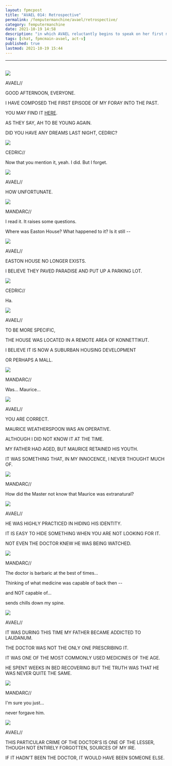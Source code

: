 ```yaml
---
layout: fpmcpost
title: "AVAEL 014: Retrospective"
permalink: /femputermanchine/avael/retrospective/
category: femputermanchine
date: 2021-10-19 14:58
description: "in which AVAEL reluctantly begins to speak on her first meeting with the Doctor Trelaine"
tags: [chat, fpmcmain-avael, act-v]
published: true
lastmod: 2021-10-19 15:44
---
```

[//]: # ( 10/19/21  -added)

*****
<br/>

<div class="chat-box">
<img src="{{ site.url }}/assets/tb/avael-tb.jpg" class="chat-portrait" />
<p class="ppl-sez">AVAEL//</p>
<p class="ppl-sez">GOOD AFTERNOON, EVERYONE.</p>
<p class="ppl-sez">I HAVE COMPOSED THE FIRST EPISODE OF MY FORAY INTO THE PAST.</p>
<p class="ppl-sez">YOU MAY FIND IT <a href="{{ '/femputermanchine/avael/tatters' | prepend: site.url }}">HERE</a>.</p>
<p class="ppl-sez">AS THEY SAY, AH TO BE YOUNG AGAIN.</p>
<p class="ppl-sez">DID YOU HAVE ANY DREAMS LAST NIGHT, CEDRIC?</p>
</div>

<div class="chat-box">
<img src="{{ site.url }}/assets/tb/cedric1.jpg" class="chat-portrait" />
<p class="ppl-sez">CEDRIC//</p>
<p class="ppl-sez">Now that you mention it, yeah. I did. But I forget.</p>
</div>

<div class="chat-box">
<img src="{{ site.url }}/assets/tb/avael-tb.jpg" class="chat-portrait" />
<p class="ppl-sez">AVAEL//</p>
<p class="ppl-sez">HOW UNFORTUNATE.</p>
</div>

<div class="chat-box">
<img src="{{ site.url }}/assets/tb/mandarc-happytb.jpg" class="chat-portrait" />
<p class="ppl-sez">MANDARC//</p>
<p class="ppl-sez">I read it. It raises some questions.</p>
<p class="ppl-sez">Where was Easton House? What happened to it? Is it still --</p>
</div>

<div class="chat-box">
<img src="{{ site.url }}/assets/tb/avael-tb.jpg" class="chat-portrait" />
<p class="ppl-sez">AVAEL//</p>
<p class="ppl-sez">EASTON HOUSE NO LONGER EXISTS.</p>
<p class="ppl-sez">I BELIEVE THEY PAVED PARADISE AND PUT UP A PARKING LOT.</p>
</div>

<div class="chat-box">
<img src="{{ site.url }}/assets/tb/cedric1.jpg" class="chat-portrait" />
<p class="ppl-sez">CEDRIC//</p>
<p class="ppl-sez">Ha.</p>
</div>

<div class="chat-box">
<img src="{{ site.url }}/assets/tb/avael-tb.jpg" class="chat-portrait" />
<p class="ppl-sez">AVAEL//</p>
<p class="ppl-sez">TO BE MORE SPECIFIC,</p>
<p class="ppl-sez">THE HOUSE WAS LOCATED IN A REMOTE AREA OF KONNETTIKUT.</p>
<p class="ppl-sez">I BELIEVE IT IS NOW A SUBURBAN HOUSING DEVELOPMENT</p>
<p class="ppl-sez">OR PERHAPS A MALL.</p>
</div>

<div class="chat-box">
<img src="{{ site.url }}/assets/tb/mandarc-happytb.jpg" class="chat-portrait" />
<p class="ppl-sez">MANDARC//</p>
<p class="ppl-sez">Was... Maurice...</p>
</div>

<div class="chat-box">
<img src="{{ site.url }}/assets/tb/avael-tb.jpg" class="chat-portrait" />
<p class="ppl-sez">AVAEL//</p>
<p class="ppl-sez">YOU ARE CORRECT.</p>
<p class="ppl-sez">MAURICE WEATHERSPOON WAS AN OPERATIVE.</p>
<p class="ppl-sez">ALTHOUGH I DID NOT KNOW IT AT THE TIME.</p>
<p class="ppl-sez">MY FATHER HAD AGED, BUT MAURICE RETAINED HIS YOUTH.</p>
<p class="ppl-sez">IT WAS SOMETHING THAT, IN MY INNOCENCE, I NEVER THOUGHT MUCH OF.</p>
</div>

<div class="chat-box">
<img src="{{ site.url }}/assets/tb/mandarc-happytb.jpg" class="chat-portrait" />
<p class="ppl-sez">MANDARC//</p>
<p class="ppl-sez">How did the Master not know that Maurice was extranatural?</p>
</div>

<div class="chat-box">
<img src="{{ site.url }}/assets/tb/avael-tb.jpg" class="chat-portrait" />
<p class="ppl-sez">AVAEL//</p>
<p class="ppl-sez">HE WAS HIGHLY PRACTICED IN HIDING HIS IDENTITY.</p>
<p class="ppl-sez">IT IS EASY TO HIDE SOMETHING WHEN YOU ARE NOT LOOKING FOR IT.</p>
<p class="ppl-sez">NOT EVEN THE DOCTOR KNEW HE WAS BEING WATCHED.</p>
</div>

<div class="chat-box">
<img src="{{ site.url }}/assets/tb/mandarc-happytb.jpg" class="chat-portrait" />
<p class="ppl-sez">MANDARC//</p>
<p class="ppl-sez">The doctor is barbaric at the best of times...</p>
<p class="ppl-sez">Thinking of what medicine was capable of back then --</p>
<p class="ppl-sez">and NOT capable of... </p>
<p class="ppl-sez">sends chills down my spine.</p>
</div>

<div class="chat-box">
<img src="{{ site.url }}/assets/tb/avael-tb.jpg" class="chat-portrait" />
<p class="ppl-sez">AVAEL//</p>
<p class="ppl-sez">IT WAS DURING THIS TIME MY FATHER BECAME ADDICTED TO LAUDANUM.</p>
<p class="ppl-sez">THE DOCTOR WAS NOT THE ONLY ONE PRESCRIBING IT.</p>
<p class="ppl-sez">IT WAS ONE OF THE MOST COMMONLY USED MEDICINES OF THE AGE.</p>
<p class="ppl-sez">HE SPENT WEEKS IN BED RECOVERING BUT THE TRUTH WAS THAT HE WAS NEVER QUITE THE SAME.</p>
</div>

<div class="chat-box">
<img src="{{ site.url }}/assets/tb/mandarc-happytb.jpg" class="chat-portrait" />
<p class="ppl-sez">MANDARC//</p>
<p class="ppl-sez">I'm sure you just...</p>
<p class="ppl-sez">never forgave him.</p>
</div>

<div class="chat-box">
<img src="{{ site.url }}/assets/tb/avael-tb.jpg" class="chat-portrait" />
<p class="ppl-sez">AVAEL//</p>
<p class="ppl-sez">THIS PARTICULAR CRIME OF THE DOCTOR'S IS ONE OF THE LESSER, THOUGH NOT ENTIRELY FORGOTTEN, SOURCES OF MY IRE.</p>
<p class="ppl-sez">IF IT HADN'T BEEN THE DOCTOR, IT WOULD HAVE BEEN SOMEONE ELSE.</p>
</div>



